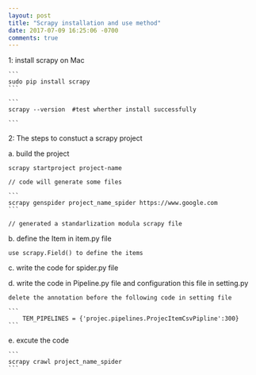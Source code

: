 ```yaml
---
layout: post
title: "Scrapy installation and use method"
date: 2017-07-09 16:25:06 -0700
comments: true
---
```


1: install scrapy on Mac

	```
	sudo pip install scrapy 
	```

	```
	scrapy --version  #test wherther install successfully

	```

2: The steps to constuct a scrapy project

a. build the project

	scrapy startproject project-name   

	// code will generate some files

	```
	scrapy genspider project_name_spider https://www.google.com
	```

	// generated a standarlization modula scrapy file

b. define the Item in item.py file

	use scrapy.Field() to define the items

c. write the code for spider.py file

d. write the code in Pipeline.py file and configuration this file in setting.py

	delete the annotation before the following code in setting file

	```
		TEM_PIPELINES = {'projec.pipelines.ProjecItemCsvPipline':300}
	```

e. excute the code

	```
	scrapy crawl project_name_spider 
	```


